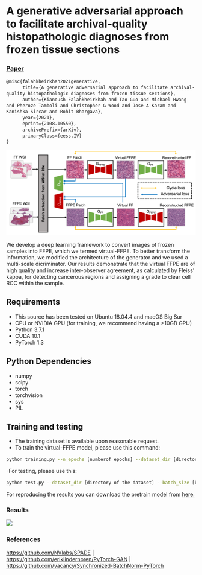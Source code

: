 # A generative adversarial approach to facilitate archival-quality histopathologic diagnoses from frozen tissue sections
### [Paper](https://arxiv.org/abs/2107.11786v2)
```
@misc{falahkheirkhah2021generative,
      title={A generative adversarial approach to facilitate archival-quality histopathologic diagnoses from frozen tissue sections}, 
      author={Kianoush Falahkheirkhah and Tao Guo and Michael Hwang and Pheroze Tamboli and Christopher G Wood and Jose A Karam and Kanishka Sircar and Rohit Bhargava},
      year={2021},
      eprint={2108.10550},
      archivePrefix={arXiv},
      primaryClass={eess.IV}
}
```
<img src="imgs/FF2FFPE.png" width="800px"/>

We develop a deep learning framework to convert images of frozen samples into FFPE, which we termed virtual-FFPE. To better transform the information, we modified the architecture of the generator and we used a multi-scale dicriminator. Our results demonstrate that the virtual FFPE are of high quality and increase inter-observer agreement, as calculated by Fleiss’ kappa, for detecting cancerous regions and assigning a grade to clear cell RCC within the sample.

## Requirements
- This source has been tested on Ubuntu 18.04.4 and macOS Big Sur
- CPU or NVIDIA GPU (for training, we recommend having a >10GB GPU)
- Python 3.7.1 
- CUDA 10.1
- PyTorch 1.3

## Python Dependencies
- numpy
- scipy
- torch
- torchvision
- sys
- PIL

## Training and testing

- The training dataset is available upon reasonable request. 
- To train the virtual-FFPE model, please use this command:
```bash
python training.py --n_epochs [numberof epochs] --dataset_dir [directory of the dataset] --batch_size [batch size] --lr [learning rate] 
```
-For testing, please use this:
```bash
python test.py --dataset_dir [directory of the dataset] --batch_size [batch size] 
```
For reproducing the results you can download the pretrain model from [here.](https://uofi.box.com/s/9g6epqfmhf55ewembqio6t09imsd3uwq)

### Results
<img src="imgs/Fig1.png" width="800px"/>

### References
https://github.com/NVlabs/SPADE |
https://github.com/eriklindernoren/PyTorch-GAN |
https://github.com/vacancy/Synchronized-BatchNorm-PyTorch
